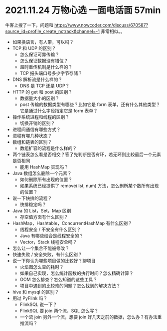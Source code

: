 # 2021.11.24 万物心选 一面电话面 57min

牛客上搜了一下，问题和 https://www.nowcoder.com/discuss/670587?source_id=profile_create_nctrack&channel=-1 非常相似。。

- 如果换语言，有人带，可以吗？
- TCP 和 UDP 的区别？
  - 怎么保证可靠传输？
  - 怎么保证数据没有错位？
  - 超时重传机制是什么样的？
  - TCP 报头端口号多少字节存储？
- DNS 解析流是什么样的？
  - DNS 是 TCP 还是 UDP？
- HTTP 的 get 和 post 的区别？
  - 数据量大小的区别？
  - post 传输的数据类型有哪些？比如它是 form 表单，还有什么其他类型？它是通过什么字段指定它是 form 表单？
- 操作系统进程和线程的区别？
  - 切换开销的区别？
- 进程间通信有哪些方式？
- 进程有哪几种状态？
- 数组和链表的区别？
  - 数组扩容的流程是什么样的？
- 两个链表怎么看是否相交？答了先判断是否有环，若无环则比较最后一个元素是否相同
  - 能用 HashMap 实现吗？
- Java 数组怎么删除一个元素？
  - 如何删除所有出现的位置？
  - 如果系统已经提供了 remove(list, num) 方法，怎么删所某个数所有出现的位置？
- 说一下快排的流程？
  - 快排稳定吗？
- Java 的 List，Set，Map 区别
  - 存空值方面有什么区别？
- HashMap，Hashtable，ConcurrentHashMap 有什么区别？
  - 线程安全 / 不安全有什么区别？
  - Java 有哪些结合是线程安全的？
  - Vector，Stack 线程安全吗？
- 怎么让一个集合不能被修改？
- 快速失败 / 安全失败，有什么区别？
- 说一下你认为哪些项目做的比较好？聊项目
  - 火焰图怎么查的耗时？
  - 如果自己实现，怎么统计函数的执行时间？怎么精确计算？
  - OOM 怎么排查？怎么知道的这些工具？
  - 项目中遇到的比较难的问题？怎么找到的解决方法？
- hive 和 mysql 的区别？
- 用过 PyFlink 吗？
  - FlinkSQL 说一下？
  - FlinkSQL 要 join 两个流，SQL 怎么写？
  - 一个流 join 另外一个流，想要 join 好几天之前的数据，怎么办？有办法重推流吗？